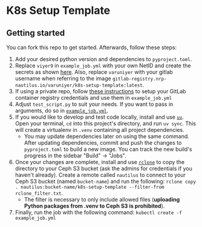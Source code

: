 # K8s Setup Template



## Getting started

You can fork this repo to get started. Afterwards, follow these steps:

1. Add your desired python version and dependencies to `pyproject.toml`.
2. Replace `viyer9` in `example_job.yml` with your own NetID and create the secrets as shown [here](https://kubernetes.io/docs/concepts/configuration/secret/#opaque-secrets). Also, replace `varuniyer` with your gitlab username when referring to the image `gitlab-registry.nrp-nautilus.io/varuniyer/k8s-setup-template:latest`.
3. If using a private repo, follow [these instructions](https://nrp.ai/documentation/userdocs/development/private-repos/) to setup your GitLab container registry credentials and use them in `example_job.yml`
4. Adjust `test_script.py` to suit your needs. If you want to pass in arguments, do so in [`example_job.yml`](https://gitlab.nrp-nautilus.io/varuniyer/k8s-setup-template/-/blob/main/example_job.yml?ref_type=heads#L47).
5. If you would like to develop and test code locally, install and use [`uv`](https://docs.astral.sh/uv/getting-started/installation/). Open your terminal, `cd` into this project\'s directory, and run `uv sync`. This will create a virtualenv in `.venv` containing all project dependencies.
    - You may update dependencies later on using the same command. After updating dependencies, commit and push the changes to `pyproject.toml` to build a new image. You can track the new build\'s progress in the sidebar \"Build\" -> \"Jobs\".
6. Once your changes are complete, install and use [`rclone`](https://rclone.org/downloads/) to copy the directory to your Ceph S3 bucket (ask the admins for credentials if you haven\'t already). Create a remote called `nautilus` to connect to your Ceph S3 bucket (named `bucket-name`) and run the following: `rclone copy . nautilus:bucket-name/k8s-setup-template --filter-from rclone_filter.txt`.
    - The filter is necessary to only include allowed files (<b>uploading Python packages from .venv to Ceph S3 is prohibited</b>).
7. Finally, run the job with the following command: `kubectl create -f example_job.yml`
